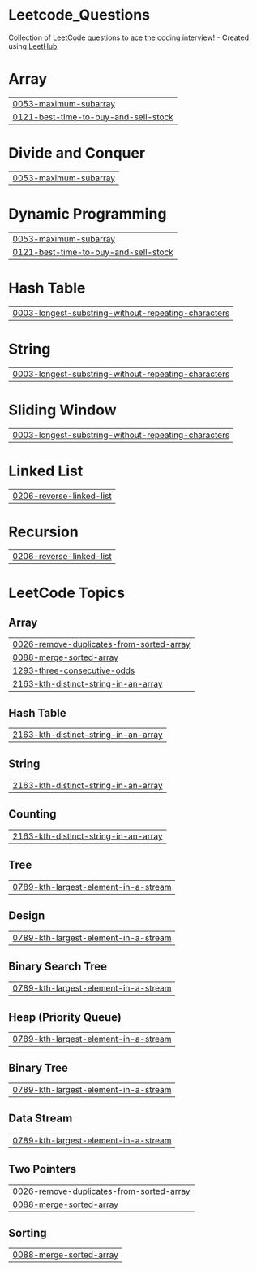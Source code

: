 # Leetcode_Questions
Collection of LeetCode questions to ace the coding interview! - Created using [LeetHub](https://github.com/QasimWani/LeetHub)


# Array
|  |
| ------- |
| [0053-maximum-subarray](https://github.com/shreshtsharma/Leetcode_Questions/tree/master/0053-maximum-subarray) |
| [0121-best-time-to-buy-and-sell-stock](https://github.com/shreshtsharma/Leetcode_Questions/tree/master/0121-best-time-to-buy-and-sell-stock) |
# Divide and Conquer
|  |
| ------- |
| [0053-maximum-subarray](https://github.com/shreshtsharma/Leetcode_Questions/tree/master/0053-maximum-subarray) |
# Dynamic Programming
|  |
| ------- |
| [0053-maximum-subarray](https://github.com/shreshtsharma/Leetcode_Questions/tree/master/0053-maximum-subarray) |
| [0121-best-time-to-buy-and-sell-stock](https://github.com/shreshtsharma/Leetcode_Questions/tree/master/0121-best-time-to-buy-and-sell-stock) |
# Hash Table
|  |
| ------- |
| [0003-longest-substring-without-repeating-characters](https://github.com/shreshtsharma/Leetcode_Questions/tree/master/0003-longest-substring-without-repeating-characters) |
# String
|  |
| ------- |
| [0003-longest-substring-without-repeating-characters](https://github.com/shreshtsharma/Leetcode_Questions/tree/master/0003-longest-substring-without-repeating-characters) |
# Sliding Window
|  |
| ------- |
| [0003-longest-substring-without-repeating-characters](https://github.com/shreshtsharma/Leetcode_Questions/tree/master/0003-longest-substring-without-repeating-characters) |
# Linked List
|  |
| ------- |
| [0206-reverse-linked-list](https://github.com/shreshtsharma/Leetcode_Questions/tree/master/0206-reverse-linked-list) |
# Recursion
|  |
| ------- |
| [0206-reverse-linked-list](https://github.com/shreshtsharma/Leetcode_Questions/tree/master/0206-reverse-linked-list) |
<!---LeetCode Topics Start-->
# LeetCode Topics
## Array
|  |
| ------- |
| [0026-remove-duplicates-from-sorted-array](https://github.com/shreshtsharma/Leetcode_Questions/tree/master/0026-remove-duplicates-from-sorted-array) |
| [0088-merge-sorted-array](https://github.com/shreshtsharma/Leetcode_Questions/tree/master/0088-merge-sorted-array) |
| [1293-three-consecutive-odds](https://github.com/shreshtsharma/Leetcode_Questions/tree/master/1293-three-consecutive-odds) |
| [2163-kth-distinct-string-in-an-array](https://github.com/shreshtsharma/Leetcode_Questions/tree/master/2163-kth-distinct-string-in-an-array) |
## Hash Table
|  |
| ------- |
| [2163-kth-distinct-string-in-an-array](https://github.com/shreshtsharma/Leetcode_Questions/tree/master/2163-kth-distinct-string-in-an-array) |
## String
|  |
| ------- |
| [2163-kth-distinct-string-in-an-array](https://github.com/shreshtsharma/Leetcode_Questions/tree/master/2163-kth-distinct-string-in-an-array) |
## Counting
|  |
| ------- |
| [2163-kth-distinct-string-in-an-array](https://github.com/shreshtsharma/Leetcode_Questions/tree/master/2163-kth-distinct-string-in-an-array) |
## Tree
|  |
| ------- |
| [0789-kth-largest-element-in-a-stream](https://github.com/shreshtsharma/Leetcode_Questions/tree/master/0789-kth-largest-element-in-a-stream) |
## Design
|  |
| ------- |
| [0789-kth-largest-element-in-a-stream](https://github.com/shreshtsharma/Leetcode_Questions/tree/master/0789-kth-largest-element-in-a-stream) |
## Binary Search Tree
|  |
| ------- |
| [0789-kth-largest-element-in-a-stream](https://github.com/shreshtsharma/Leetcode_Questions/tree/master/0789-kth-largest-element-in-a-stream) |
## Heap (Priority Queue)
|  |
| ------- |
| [0789-kth-largest-element-in-a-stream](https://github.com/shreshtsharma/Leetcode_Questions/tree/master/0789-kth-largest-element-in-a-stream) |
## Binary Tree
|  |
| ------- |
| [0789-kth-largest-element-in-a-stream](https://github.com/shreshtsharma/Leetcode_Questions/tree/master/0789-kth-largest-element-in-a-stream) |
## Data Stream
|  |
| ------- |
| [0789-kth-largest-element-in-a-stream](https://github.com/shreshtsharma/Leetcode_Questions/tree/master/0789-kth-largest-element-in-a-stream) |
## Two Pointers
|  |
| ------- |
| [0026-remove-duplicates-from-sorted-array](https://github.com/shreshtsharma/Leetcode_Questions/tree/master/0026-remove-duplicates-from-sorted-array) |
| [0088-merge-sorted-array](https://github.com/shreshtsharma/Leetcode_Questions/tree/master/0088-merge-sorted-array) |
## Sorting
|  |
| ------- |
| [0088-merge-sorted-array](https://github.com/shreshtsharma/Leetcode_Questions/tree/master/0088-merge-sorted-array) |
<!---LeetCode Topics End-->